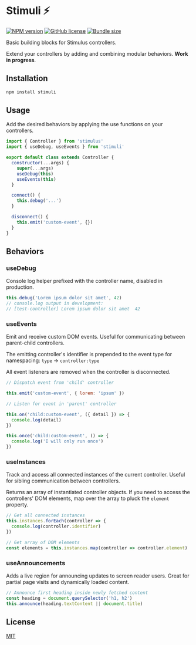 # Stimuli ⚡️

[![NPM version](https://img.shields.io/npm/v/stimuli?color=97aab4)](https://www.npmjs.com/package/stimuli)
[![GitHub license](https://img.shields.io/github/license/daun/stimuli?color=97aab4)](./LICENSE)
[![Bundle size](https://img.shields.io/bundlephobia/minzip/stimuli?color=97aab4&label=size)](https://bundlephobia.com/result?p=stimuli)
<!-- [![GitHub (pre-)release date](https://img.shields.io/github/release-date-pre/daun/stimuli?label=updated)](https://github.com/daun/stimuli/releases) -->

Basic building blocks for Stimulus controllers.

Extend your controllers by adding and combining modular behaviors. **Work in progress**.

## Installation

```bash
npm install stimuli
```

## Usage

Add the desired behaviors by applying the use functions on your controllers.

```js
import { Controller } from 'stimulus'
import { useDebug, useEvents } from 'stimuli'

export default class extends Controller {
  constructor(...args) {
    super(...args)
    useDebug(this)
    useEvents(this)
  }

  connect() {
    this.debug('...')
  }

  disconnect() {
    this.emit('custom-event', {})
  }
}
```

## Behaviors

### useDebug

Console log helper prefixed with the controller name, disabled in production.

```js
this.debug('Lorem ipsum dolor sit amet', 42)
// console.log output in development:
// [test-controller] Lorem ipsum dolor sit amet  42
```

### useEvents

Emit and receive custom DOM events. Useful for communicating between
parent-child controllers.

The emitting controller's identifier is prepended to the event type for
namespacing: `type` → `controller:type`

All event listeners are removed when the controller is disconnected.

```js
// Dispatch event from 'child' controller

this.emit('custom-event', { lorem: 'ipsum' })

// Listen for event in 'parent' controller

this.on('child:custom-event', ({ detail }) => {
  console.log(detail)
})

this.once('child:custom-event', () => {
  console.log('I will only run once')
})
```

### useInstances

Track and access all connected instances of the current controller. Useful for
sibling communication between controllers.

Returns an array of instantiated controller objects. If you need to access the
controllers' DOM elements, map over the array to pluck the `element` property.

```js
// Get all connected instances
this.instances.forEach(controller => {
  console.log(controller.identifier)
})

// Get array of DOM elements
const elements = this.instances.map(controller => controller.element)
```

### useAnnouncements

Adds a live region for announcing updates to screen reader users. Great for
partial page visits and dynamically loaded content.

```js
// Announce first heading inside newly fetched content
const heading = document.querySelector('h1, h2')
this.announce(heading.textContent || document.title)
```

## License

[MIT](https://opensource.org/licenses/MIT)
